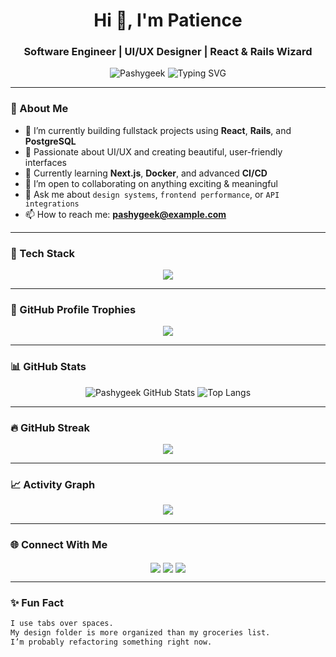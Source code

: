<h1 align="center">Hi 👋, I'm Patience</h1>
<h3 align="center">Software Engineer | UI/UX Designer | React & Rails Wizard</h3>

<p align="center">
  <img src="https://komarev.com/ghpvc/?username=Pashygeek&label=Profile%20views&color=0e75b6&style=flat" alt="Pashygeek" />
  <img src="https://readme-typing-svg.demolab.com?font=Fira+Code&size=22&pause=1000&center=true&vCenter=true&width=435&lines=Fullstack+Developer;UI%2FUX+Designer;Loves+React+and+Rails;Open+Source+Contributor" alt="Typing SVG" />
</p>

---

### 🧠 About Me

- 🔭 I’m currently building fullstack projects using **React**, **Rails**, and **PostgreSQL**
- 🎨 Passionate about UI/UX and creating beautiful, user-friendly interfaces
- 🌱 Currently learning **Next.js**, **Docker**, and advanced **CI/CD**
- 👯 I’m open to collaborating on anything exciting & meaningful
- 💬 Ask me about `design systems`, `frontend performance`, or `API integrations`
- 📫 How to reach me: **pashygeek@example.com**

---

### 🧰 Tech Stack

<p align="center">
  <img src="https://skillicons.dev/icons?i=html,css,js,ts,react,nextjs,tailwind,rails,postgres,figma,git,github,vscode,heroku,netlify" />
</p>

---

### 🧩 GitHub Profile Trophies

<p align="center">
  <img src="https://github-profile-trophy.vercel.app/?username=Pashygeek&theme=onedark&column=7&no-frame=true&no-bg=true" />
</p>

---

### 📊 GitHub Stats

<p align="center">
  <img src="https://github-readme-stats.vercel.app/api?username=Pashygeek&show_icons=true&theme=radical" alt="Pashygeek GitHub Stats" />
  <img src="https://github-readme-stats.vercel.app/api/top-langs/?username=Pashygeek&layout=compact&theme=radical" alt="Top Langs" />
</p>

---

### 🔥 GitHub Streak

<p align="center">
  <img src="https://streak-stats.demolab.com?user=Pashygeek&theme=radical&date_format=M%20j%5B%2C%20Y%5D" />
</p>

---

### 📈 Activity Graph

<p align="center">
  <img src="https://github-readme-activity-graph.cyclic.app/graph?username=Pashygeek&theme=dracula&area=true" />
</p>

---

### 🌐 Connect With Me

<p align="center">
  <a href="https://linkedin.com/in/yourlinkedin" target="blank"><img align="center" src="https://img.shields.io/badge/-LinkedIn-0077B5?style=for-the-badge&logo=Linkedin&logoColor=white" /></a>
  <a href="https://twitter.com/yourtwitter" target="blank"><img align="center" src="https://img.shields.io/badge/-Twitter-1DA1F2?style=for-the-badge&logo=Twitter&logoColor=white" /></a>
  <a href="https://pashy-portfolio.vercel.app" target="blank"><img align="center" src="https://img.shields.io/badge/-Portfolio-000?style=for-the-badge&logo=vercel&logoColor=white" /></a>
</p>

---

### ✨ Fun Fact

```txt
I use tabs over spaces. 
My design folder is more organized than my groceries list. 
I’m probably refactoring something right now.
